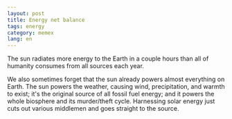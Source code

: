 ```yaml
---
layout: post
title: Energy net balance
tags: energy
category: memex
lang: en
---
```


The sun radiates more energy to the Earth in a couple hours than all of humanity consumes from all sources each year.

We also sometimes forget that the sun already powers almost everything on Earth. The sun powers the weather, causing wind, precipitation, and warmth to exist; it's the original source of all fossil fuel energy; and it powers the whole biosphere and its murder/theft cycle. Harnessing solar energy just cuts out various middlemen and goes straight to the source.

